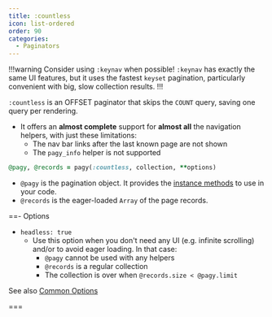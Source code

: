 ```yaml
---
title: :countless
icon: list-ordered
order: 90
categories:
  - Paginators
---
```


!!!warning Consider using `:keynav` when possible!
`:keynav` has exactly the same UI features, but it uses the fastest `keyset` pagination, particularly convenient with big, slow collection results. 
!!!

`:countless` is an OFFSET paginator that skips the `COUNT` query, saving one query per rendering.

- It offers an **almost complete** support for **almost all** the navigation helpers, with just these limitations:
  - The nav bar links after the last known page are not shown
  - The `pagy_info` helper is not supported

```ruby Controller 
@pagy, @records = pagy(:countless, collection, **options)
```

- `@pagy` is the pagination object. It provides the [instance methods](../pagy.md#instance-methods) to use in your code.
- `@records` is the eager-loaded `Array` of the page records.

==- Options

- `headless: true`
  - Use this option when you don't need any UI (e.g. infinite scrolling) and/or to avoid eager loading. In that case:
    - `@pagy` cannot be used with any helpers
    - `@records` is a regular collection
    - The collection is over when `@records.size < @pagy.limit`

See also [Common Options](../paginators.md#common-options)

===
